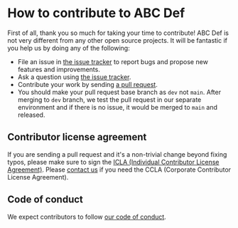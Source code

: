 # How to contribute to ABC Def

First of all, thank you so much for taking your time to contribute! ABC Def is not very different from any other open source projects. It will be fantastic if you help us by doing any of the following:

- File an issue in [the issue tracker](https://github.com/line/abc-def/issues)
  to report bugs and propose new features and improvements.
- Ask a question using [the issue tracker](https://github.com/line/abc-def/issues).
- Contribute your work by sending [a pull request](https://github.com/line/abc-def/pulls).
- You should make your pull request base branch as `dev` not `main`. After merging to `dev` branch, we test the pull request in our separate environment and if there is no issue, it would be merged to `main` and released.

## Contributor license agreement

If you are sending a pull request and it's a non-trivial change beyond fixing
typos, please make sure to sign the [ICLA (Individual Contributor License Agreement)](https://cla-assistant.io/line/def).
Please [contact us](mailto:dl_oss_dev@linecorp.com) if you need the CCLA (Corporate Contributor License Agreement).

## Code of conduct

We expect contributors to follow [our code of conduct](./CODE_OF_CONDUCT.md).
